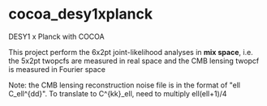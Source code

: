 # cocoa_desy1xplanck
DESY1 x Planck with COCOA

This project perform the 6x2pt joint-likelihood analyses in **mix space**, i.e. the 5x2pt twopcfs are measured in real space and the CMB lensing twopcf is measured in Fourier space 

Note: the CMB lensing reconstruction noise file is in the format of "ell C_ell^{dd}". To translate to C^{kk}_ell, need to multiply ell(ell+1)/4